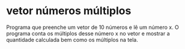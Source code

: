 # vetor números múltiplos
Programa que preenche um vetor de 10 números e lê um número x. O programa conta os múltiplos desse número x no vetor e mostrar a quantidade calculada bem como os múltiplos na tela.
